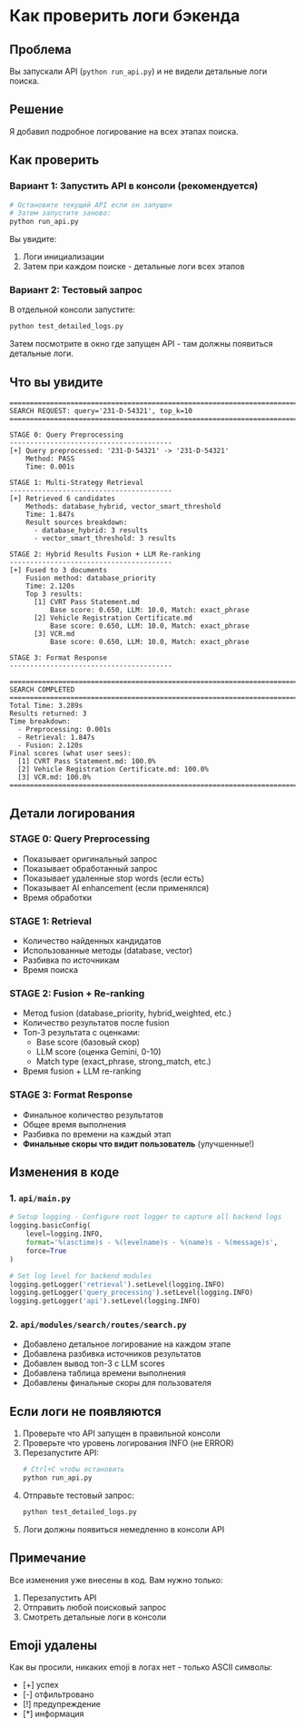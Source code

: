 # Как проверить логи бэкенда

## Проблема
Вы запускали API (`python run_api.py`) и не видели детальные логи поиска.

## Решение
Я добавил подробное логирование на всех этапах поиска.

## Как проверить

### Вариант 1: Запустить API в консоли (рекомендуется)

```bash
# Остановите текущий API если он запущен
# Затем запустите заново:
python run_api.py
```

Вы увидите:
1. Логи инициализации
2. Затем при каждом поиске - детальные логи всех этапов

### Вариант 2: Тестовый запрос

В отдельной консоли запустите:
```bash
python test_detailed_logs.py
```

Затем посмотрите в окно где запущен API - там должны появиться детальные логи.

## Что вы увидите

```
================================================================================
SEARCH REQUEST: query='231-D-54321', top_k=10
================================================================================

STAGE 0: Query Preprocessing
----------------------------------------
[+] Query preprocessed: '231-D-54321' -> '231-D-54321'
    Method: PASS
    Time: 0.001s

STAGE 1: Multi-Strategy Retrieval
----------------------------------------
[+] Retrieved 6 candidates
    Methods: database_hybrid, vector_smart_threshold
    Time: 1.847s
    Result sources breakdown:
      - database_hybrid: 3 results
      - vector_smart_threshold: 3 results

STAGE 2: Hybrid Results Fusion + LLM Re-ranking
----------------------------------------
[+] Fused to 3 documents
    Fusion method: database_priority
    Time: 2.120s
    Top 3 results:
      [1] CVRT Pass Statement.md
          Base score: 0.650, LLM: 10.0, Match: exact_phrase
      [2] Vehicle Registration Certificate.md
          Base score: 0.650, LLM: 10.0, Match: exact_phrase
      [3] VCR.md
          Base score: 0.650, LLM: 10.0, Match: exact_phrase

STAGE 3: Format Response
----------------------------------------

================================================================================
SEARCH COMPLETED
================================================================================
Total Time: 3.289s
Results returned: 3
Time breakdown:
  - Preprocessing: 0.001s
  - Retrieval: 1.847s
  - Fusion: 2.120s
Final scores (what user sees):
  [1] CVRT Pass Statement.md: 100.0%
  [2] Vehicle Registration Certificate.md: 100.0%
  [3] VCR.md: 100.0%
================================================================================
```

## Детали логирования

### STAGE 0: Query Preprocessing
- Показывает оригинальный запрос
- Показывает обработанный запрос
- Показывает удаленные stop words (если есть)
- Показывает AI enhancement (если применялся)
- Время обработки

### STAGE 1: Retrieval
- Количество найденных кандидатов
- Использованные методы (database, vector)
- Разбивка по источникам
- Время поиска

### STAGE 2: Fusion + Re-ranking
- Метод fusion (database_priority, hybrid_weighted, etc.)
- Количество результатов после fusion
- Топ-3 результата с оценками:
  - Base score (базовый скор)
  - LLM score (оценка Gemini, 0-10)
  - Match type (exact_phrase, strong_match, etc.)
- Время fusion + LLM re-ranking

### STAGE 3: Format Response
- Финальное количество результатов
- Общее время выполнения
- Разбивка по времени на каждый этап
- **Финальные скоры что видит пользователь** (улучшенные!)

## Изменения в коде

### 1. `api/main.py`
```python
# Setup logging - Configure root logger to capture all backend logs
logging.basicConfig(
    level=logging.INFO,
    format='%(asctime)s - %(levelname)s - %(name)s - %(message)s',
    force=True
)

# Set log level for backend modules
logging.getLogger('retrieval').setLevel(logging.INFO)
logging.getLogger('query_processing').setLevel(logging.INFO)
logging.getLogger('api').setLevel(logging.INFO)
```

### 2. `api/modules/search/routes/search.py`
- Добавлено детальное логирование на каждом этапе
- Добавлена разбивка источников результатов
- Добавлен вывод топ-3 с LLM scores
- Добавлена таблица времени выполнения
- Добавлены финальные скоры для пользователя

## Если логи не появляются

1. Проверьте что API запущен в правильной консоли
2. Проверьте что уровень логирования INFO (не ERROR)
3. Перезапустите API:
   ```bash
   # Ctrl+C чтобы остановить
   python run_api.py
   ```
4. Отправьте тестовый запрос:
   ```bash
   python test_detailed_logs.py
   ```
5. Логи должны появиться немедленно в консоли API

## Примечание

Все изменения уже внесены в код. Вам нужно только:
1. Перезапустить API
2. Отправить любой поисковый запрос
3. Смотреть детальные логи в консоли

## Emoji удалены

Как вы просили, никаких emoji в логах нет - только ASCII символы:
- [+] успех
- [-] отфильтровано
- [!] предупреждение
- [*] информация
